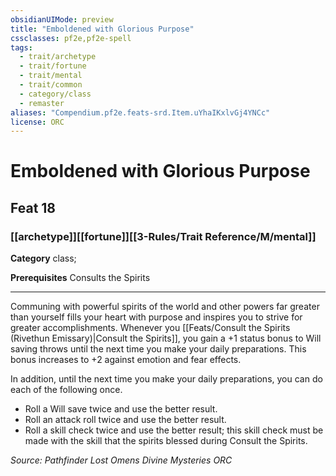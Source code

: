 ```yaml
---
obsidianUIMode: preview
title: "Emboldened with Glorious Purpose"
cssclasses: pf2e,pf2e-spell
tags:
  - trait/archetype
  - trait/fortune
  - trait/mental
  - trait/common
  - category/class
  - remaster
aliases: "Compendium.pf2e.feats-srd.Item.uYhaIKxlvGj4YNCc"
license: ORC
---
```

# Emboldened with Glorious Purpose
## Feat 18
### [[archetype]][[fortune]][[3-Rules/Trait Reference/M/mental]]

**Category** class; 



**Prerequisites** Consults the Spirits
* * *
Communing with powerful spirits of the world and other powers far greater than yourself fills your heart with purpose and inspires you to strive for greater accomplishments. Whenever you [[Feats/Consult the Spirits (Rivethun Emissary)|Consult the Spirits]], you gain a +1 status bonus to Will saving throws until the next time you make your daily preparations. This bonus increases to +2 against emotion and fear effects.

In addition, until the next time you make your daily preparations, you can do each of the following once.

*   Roll a Will save twice and use the better result.
*   Roll an attack roll twice and use the better result.
*   Roll a skill check twice and use the better result; this skill check must be made with the skill that the spirits blessed during Consult the Spirits.

*Source: Pathfinder Lost Omens Divine Mysteries*
*ORC*